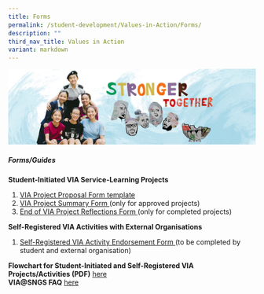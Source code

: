 ```yaml
---
title: Forms
permalink: /student-development/Values-in-Action/Forms/
description: ""
third_nav_title: Values in Action
variant: markdown
---
```

![](/images/01%20Banner%20Photos/04%20subpage%20student%20development.jpg)

##### **Forms/Guides**

<b>**Student-Initiated VIA Service-Learning Projects**</b>
1. [VIA Project Proposal Form template](https://docs.google.com/document/d/16AAq0wuoHxAyI8Y6du1bxY2WX3lwr7oLrK2zEPwAzoA/edit?tab=t.0)
2. [VIA Project Summary Form ](https://docs.google.com/forms/d/e/1FAIpQLSdSM6B-TESv46gwAg6Kq24s40Mq_AWvRGqlVC5SnOqd-rchbg/viewform) (only for approved projects)
3. [End of VIA Project Reflections Form ](https://docs.google.com/forms/d/e/1FAIpQLScw-Hfx8MOii-AepXVNGMk375YSaQSfoyv9VLmMB6njhS9c4g/viewform) (only for completed projects)


<b>**Self-Registered VIA Activities with External Organisations**</b>
1. [Self-Registered VIA Activity Endorsement Form ](https://docs.google.com/document/d/1TdtC8pEaEkjNlJD8GxKsngd-bfpX36A825SkZIDT7dU/edit?tab=t.0) (to be completed by student and external organisation)

**Flowchart for Student-Initiated and Self-Registered VIA Projects/Activities (PDF)** [here](https://drive.google.com/file/d/1kQL7SxJdI13rW8N1ahpTnSi4_cW6lpns/view?usp=sharing)<br>
**VIA@SNGS FAQ** [here](https://docs.google.com/document/d/1vQaHE30hNqSZdSFScdHpoQj3Ep1Z0M33GKBYxHdrILA/edit?tab=t.0)